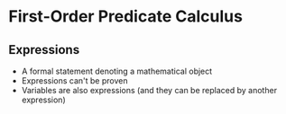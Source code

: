 # First-Order Predicate Calculus
## Expressions
- A formal statement denoting a mathematical object
- Expressions can't be proven
- Variables are also expressions (and they can be replaced by another expression)
